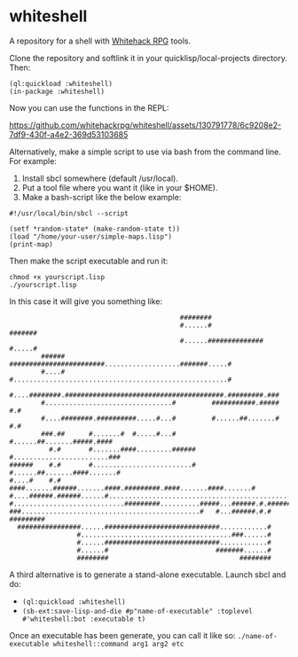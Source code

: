 # whiteshell
A repository for a shell with [Whitehack RPG](https://whitehackrpg.wordpress.com/) tools.

Clone the repository and softlink it in your quicklisp/local-projects directory. Then:

```
(ql:quickload :whiteshell)
(in-package :whiteshell)
```

Now you can use the functions in the REPL:

https://github.com/whitehackrpg/whiteshell/assets/130791778/6c9208e2-7df9-430f-a4e2-369d53103685


Alternatively, make a simple script to use via bash from the command line. For example:

1. Install sbcl somewhere (default /usr/local).
2. Put a tool file where you want it (like in your $HOME).
3. Make a bash-script like the below example:

```
#!/usr/local/bin/sbcl --script

(setf *random-state* (make-random-state t))
(load "/home/your-user/simple-maps.lisp")
(print-map)
```

Then make the script executable and run it:

```
chmod +x yourscript.lisp
./yourscript.lisp
```
In this case it will give you something like:

```
                                           ########                             
                                           #......#                  #######    
                                           #......##############     #.....#    
        ######      ########################...................#######.....#    
        #....#      #......................................................#    
        #....########.########################################.#########.###    
        #................................#         ###########.#####   #.#      
        #....########.##########.....#...#         #......##.......#   #.#      
        ###.##      #.......#  #.....#...#         #......##.......#####.####   
          #.#       #.......####.........######    #........................### 
######    #.#       #.........................#    #......##.......####.......# 
#....#    #.#    ####.......######.......####.#########.####.......####.......# 
#....######.######......#.....................................................# 
#............................#########..........#####...######.#.######.......# 
###.............................................#   #...######.#.#    ######### 
  ################......#############################............#              
                 #......................................###......#              
                 #......#############################............#              
                 #......#                           #######......#              
                 ########                                 ########   
```
A third alternative is to generate a stand-alone executable. Launch sbcl and do:

* `(ql:quickload :whiteshell)`
* `(sb-ext:save-lisp-and-die #p"name-of-executable" :toplevel #'whiteshell:bot :executable t)`

Once an executable has been generate, you can call it like so: `./name-of-executable whiteshell::command arg1 arg2 etc`
